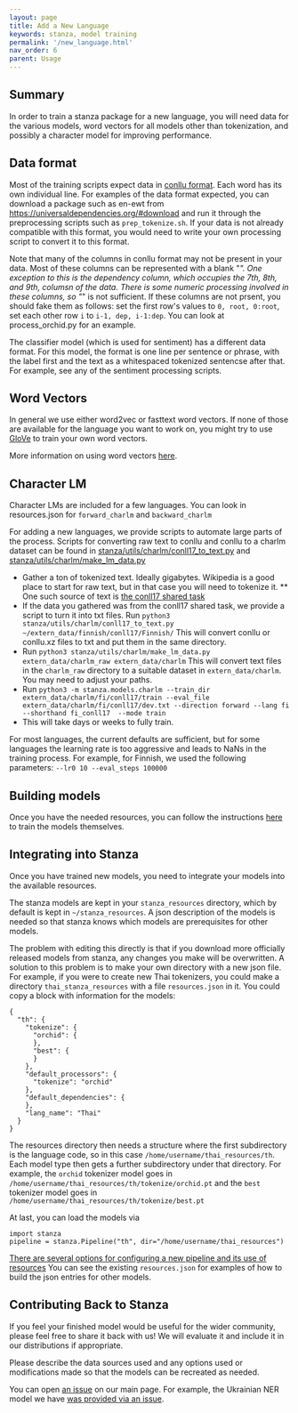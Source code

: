 ```yaml
---
layout: page
title: Add a New Language
keywords: stanza, model training
permalink: '/new_language.html'
nav_order: 6
parent: Usage
---
```


## Summary

In order to train a stanza package for a new language, you will need
data for the various models, word vectors for all models other than
tokenization, and possibly a character model for improving
performance.

## Data format

Most of the training scripts expect data in [conllu
format](https://universaldependencies.org/format.html).
Each word has its own individual line.  For examples of the data
format expected, you can download a package such as en-ewt from
https://universaldependencies.org/#download and run it through the
preprocessing scripts such as `prep_tokenize.sh`.  If your data is not
already compatible with this format, you would need to write your own
processing script to convert it to this format.

Note that many of the columns in conllu format may not be present in
your data.  Most of these columns can be represented with a blank "_".
One exception to this is the dependency column, which occupies the
7th, 8th, and 9th, columsn of the data.  There is some numeric
processing involved in these columns, so "_" is not sufficient.  If
these columns are not prsent, you should fake them as follows: set the
first row's values to `0, root, 0:root`, set each other row `i` to
`i-1, dep, i-1:dep`.  You can look at process_orchid.py for an
example.

The classifier model (which is used for sentiment) has a different
data format.  For this model, the format is one line per sentence or
phrase, with the label first and the text as a whitespaced tokenized
sentencse after that.  For example, see any of the sentiment
processing scripts.


## Word Vectors

In general we use either word2vec or fasttext word vectors.  If none
of those are available for the language you want to work on, you might
try to use [GloVe](https://github.com/stanfordnlp/GloVe) to train your
own word vectors.

More information on using word vectors [here](word_vectors.md).

## Character LM

Character LMs are included for a few languages.  You can look in
resources.json for `forward_charlm` and `backward_charlm`

For adding a new languages, we provide scripts to automate large parts of the process.  Scripts for converting raw text to conllu and conllu to a charlm dataset can be found in [stanza/utils/charlm/conll17_to_text.py](https://github.com/stanfordnlp/stanza/blob/dev/stanza/utils/charlm/conll17_to_text.py) and [stanza/utils/charlm/make_lm_data.py](https://github.com/stanfordnlp/stanza/blob/dev/stanza/utils/charlm/make_lm_data.py)

* Gather a ton of tokenized text.  Ideally gigabytes.  Wikipedia is a good place to start for raw text, but in that case you will need to tokenize it.
** One such source of text is [the conll17 shared task](https://lindat.mff.cuni.cz/repository/xmlui/handle/11234/1-1989)
* If the data you gathered was from the conll17 shared task, we provide a script to turn it into txt files.  Run ```python3 stanza/utils/charlm/conll17_to_text.py ~/extern_data/finnish/conll17/Finnish/```  This will convert conllu or conllu.xz files to txt and put them in the same directory.
* Run ```python3 stanza/utils/charlm/make_lm_data.py extern_data/charlm_raw extern_data/charlm```  This will convert text files in the `charlm_raw` directory to a suitable dataset in `extern_data/charlm`.  You may need to adjust your paths.
* Run ```python3 -m stanza.models.charlm --train_dir extern_data/charlm/fi/conll17/train --eval_file extern_data/charlm/fi/conll17/dev.txt --direction forward --lang fi --shorthand fi_conll17  --mode train```
* This will take days or weeks to fully train.

For most languages, the current defaults are sufficient, but for some languages the learning rate is too aggressive and leads to NaNs in the training process.  For example, for Finnish, we used the following parameters: `--lr0 10 --eval_steps 100000`

## Building models

Once you have the needed resources, you can follow the instructions
[here](https://stanfordnlp.github.io/stanza/training.html) to train
the models themselves.

## Integrating into Stanza

Once you have trained new models, you need to integrate your models
into the available resources.

The stanza models are kept in your `stanza_resources` directory, which
by default is kept in `~/stanza_resources`.  A json description of the
models is needed so that stanza knows which models are prerequisites
for other models.

The problem with editing this directly is that if you download more
officially released models from stanza, any changes you make will be
overwritten.  A solution to this problem is to make your own directory
with a new json file.  For example, if you were to create new Thai
tokenizers, you could make a directory `thai_stanza_resources` with a
file `resources.json` in it.  You could copy a block with information
for the models:

```
{
  "th": {
    "tokenize": {
      "orchid": {
      },
      "best": {
      }
    },
    "default_processors": {
      "tokenize": "orchid"
    },
    "default_dependencies": {
    },
    "lang_name": "Thai"
  }
}
```

The resources directory then needs a structure where the first
subdirectory is the language code, so in this case
`/home/username/thai_resources/th`.  Each model type then gets a
further subdirectory under that directory.  For example,
the `orchid` tokenizer model goes in
`/home/username/thai_resources/th/tokenize/orchid.pt`
and the `best` tokenizer model goes in
`/home/username/thai_resources/th/tokenize/best.pt`

At last, you can load the models via

```
import stanza
pipeline = stanza.Pipeline("th", dir="/home/username/thai_resources")
```

[There are several options for configuring a new pipeline and its use of resources](https://stanfordnlp.github.io/stanza/pipeline.html)
You can see the existing `resources.json` for examples of how to build
the json entries for other models.

## Contributing Back to Stanza

If you feel your finished model would be useful for the wider
community, please feel free to share it back with us!  We will
evaluate it and include it in our distributions if appropriate.

Please describe the data sources used and any options used or
modifications made so that the models can be recreated as needed.

You can open [an issue](https://github.com/stanfordnlp/stanza/issues)
on our main page.  For example, the Ukrainian NER model we have
[was provided via an issue](https://github.com/stanfordnlp/stanza/issues/319).

